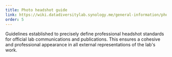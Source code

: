 ```yaml
---
title: Photo headshot guide
link: https://wiki.datadiversitylab.synology.me/general-information/photo-headshot-guidelines
order: 5
---
```


Guidelines established to precisely define professional headshot standards for official lab communications and publications. This ensures a cohesive and professional appearance in all external representations of the lab's work.
